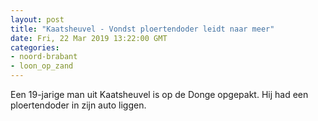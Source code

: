 ```yaml
---
layout: post
title: "Kaatsheuvel - Vondst ploertendoder leidt naar meer"
date: Fri, 22 Mar 2019 13:22:00 GMT
categories: 
- noord-brabant 
- loon_op_zand 
---
```


Een 19-jarige man uit Kaatsheuvel is op de Donge opgepakt. Hij had een ploertendoder in zijn auto liggen.
